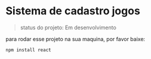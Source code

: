 <h1>Sistema de cadastro jogos</h1>

>status do projeto: Em desenvolvimento

para rodar esse projeto na sua maquina, por favor baixe:
```
npm install react
```
